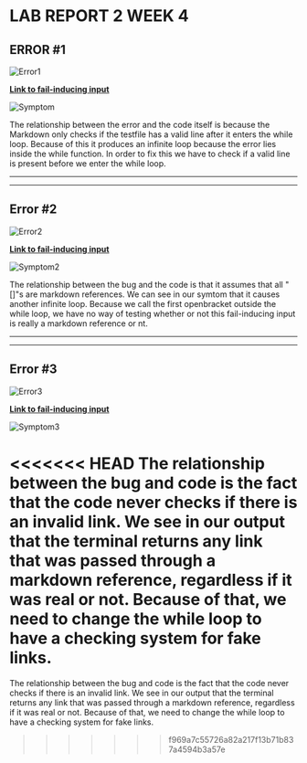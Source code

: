 # LAB REPORT 2 WEEK 4

## **ERROR #1**

![Error1](https://gyazo.com/7f7bd65c1f73eb05877447d4303d2e53.png)

[**Link to fail-inducing input**](https://github.com/davidmyoungg/markdown-parser/commit/b7c8355f1f5b1f0892d2e40144fffbbad179dcf3)

![**Symptom**](https://gyazo.com/194b832486d82fe4720e1309a33b8949.png)

The relationship between the error and the code itself is because the Markdown only checks if the testfile has a valid line after it enters the while loop. Because of this it produces an infinite loop because the error lies inside the while function. In order to fix this we have to check if a valid line is present before we enter the while loop.

-----
-----

## **Error #2**

![Error2](https://gyazo.com/00833463a6fbc34d5dc78e4c58d5190e.png)

[**Link to fail-inducing input**](https://github.com/davidmyoungg/markdown-parser/commit/3afe1df3d20ba3163a8079d7e02df67695d52167)

![Symptom2](https://gyazo.com/470cbdc4425109e5430011e4caeb215e.png)

The relationship between the bug and the code is that it assumes that all "[]"s are markdown references. We can see in our symtom that it causes another infinite loop. Because we call the first openbracket outside the while loop, we have no way of testing whether or not this fail-inducing input is really a markdown reference or nt.

-----
----

## **Error #3**

![Error3](https://gyazo.com/a03840adaa0d1e1a76d1865d439c9e77.png)

[**Link to fail-inducing input**](https://github.com/davidmyoungg/markdown-parser/commit/dd6fb2fe84e8426526870be1d7c90c53651964c5)

![Symptom3](https://gyazo.com/1e15e23ef17109690362d22958feb6ef.png)

<<<<<<< HEAD
The relationship between the bug and code is the fact that the code never checks if there is an invalid link. We see in our output that the terminal returns any link that was passed through a markdown reference, regardless if it was real or not. Because of that, we need to change the while loop to have a checking system for fake links. 
=======
The relationship between the bug and code is the fact that the code never checks if there is an invalid link. We see in our output that the terminal returns any link that was passed through a markdown reference, regardless if it was real or not. Because of that, we need to change the while loop to have a checking system for fake links.
>>>>>>> f969a7c55726a82a217f13b71b837a4594b3a57e
